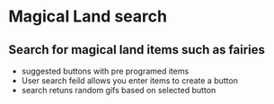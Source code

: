 # Magical Land search
## Search for magical land items such as fairies 
  - suggested buttons with pre programed items
  - User search feild allows you enter items to create a button 
  - search retuns random gifs based on selected button 
